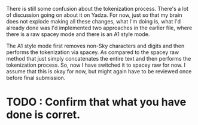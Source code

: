 There is still some confusion about the tokenization process. There's a lot of discussion going on about it on Yadza. For now, just so that my brain does not explode making all these changes, what I'm doing is, what I'd already done was I'd implemented two approaches in the earlier file, where there is a raw spacey mode and there is an A1 style mode.

The A1 style mode first removes non-Sky characters and digits and then performs the tokenization via spacey. As compared to the spacey raw method that just simply concatenates the entire text and then performs the tokenization process. So, now I have switched it to spacey raw for now. I assume that this is okay for now, but might again have to be reviewed once before final submission. 



# TODO : Confirm that what you have done is corret. 


